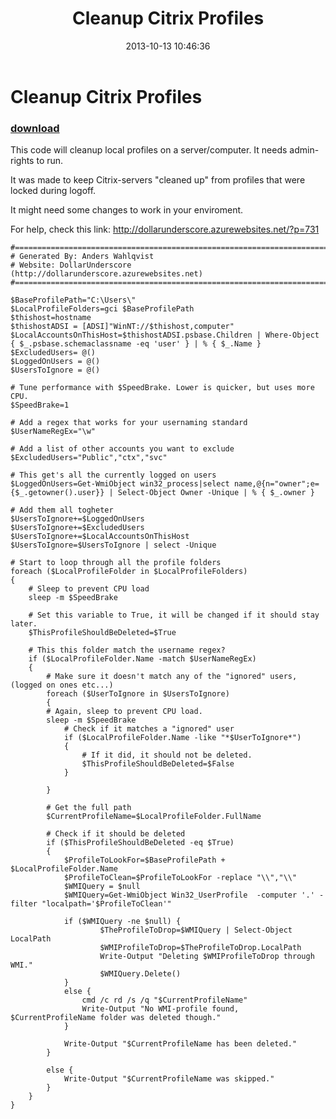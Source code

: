 ﻿---
pid:            4517
poster:         DollarUnderscore
title:          Cleanup Citrix Profiles
date:           2013-10-13 10:46:36
format:         posh
parent:         0
parent:         0

---

# Cleanup Citrix Profiles

### [download](4517.ps1)

This code will cleanup local profiles on a server/computer. It needs admin-rights to run.

It was made to keep Citrix-servers "cleaned up" from profiles that were locked during logoff.

It might need some changes to work in your enviroment.

For help, check this link:
http://dollarunderscore.azurewebsites.net/?p=731

```posh
#========================================================================
# Generated By: Anders Wahlqvist
# Website: DollarUnderscore (http://dollarunderscore.azurewebsites.net)
#========================================================================

$BaseProfilePath="C:\Users\"
$LocalProfileFolders=gci $BaseProfilePath
$thishost=hostname
$thishostADSI = [ADSI]"WinNT://$thishost,computer"  
$LocalAccountsOnThisHost=$thishostADSI.psbase.Children | Where-Object { $_.psbase.schemaclassname -eq 'user' } | % { $_.Name }
$ExcludedUsers= @()
$LoggedOnUsers = @()
$UsersToIgnore = @()

# Tune performance with $SpeedBrake. Lower is quicker, but uses more CPU.
$SpeedBrake=1

# Add a regex that works for your usernaming standard
$UserNameRegEx="\w"

# Add a list of other accounts you want to exclude
$ExcludedUsers="Public","ctx","svc"

# This get's all the currently logged on users
$LoggedOnUsers=Get-WmiObject win32_process|select name,@{n="owner";e={$_.getowner().user}} | Select-Object Owner -Unique | % { $_.owner }

# Add them all togheter
$UsersToIgnore+=$LoggedOnUsers
$UsersToIgnore+=$ExcludedUsers
$UsersToIgnore+=$LocalAccountsOnThisHost
$UsersToIgnore=$UsersToIgnore | select -Unique

# Start to loop through all the profile folders
foreach ($LocalProfileFolder in $LocalProfileFolders)
{
    # Sleep to prevent CPU load
	sleep -m $SpeedBrake

    # Set this variable to True, it will be changed if it should stay later.
	$ThisProfileShouldBeDeleted=$True

    # This this folder match the username regex?
	if ($LocalProfileFolder.Name -match $UserNameRegEx)
	{
        # Make sure it doesn't match any of the "ignored" users, (logged on ones etc...)
		foreach ($UserToIgnore in $UsersToIgnore)
		{
        # Again, sleep to prevent CPU load.
		sleep -m $SpeedBrake
            # Check if it matches a "ignored" user
			if ($LocalProfileFolder.Name -like "*$UserToIgnore*")
			{
                # If it did, it should not be deleted.
			    $ThisProfileShouldBeDeleted=$False
			}

		}

        # Get the full path
		$CurrentProfileName=$LocalProfileFolder.FullName

        # Check if it should be deleted
		if ($ThisProfileShouldBeDeleted -eq $True)
		{
		    $ProfileToLookFor=$BaseProfilePath + $LocalProfileFolder.Name
		    $ProfileToClean=$ProfileToLookFor -replace "\\","\\"
		    $WMIQuery = $null
		    $WMIQuery=Get-WmiObject Win32_UserProfile  -computer '.' -filter "localpath='$ProfileToClean'"

			if ($WMIQuery -ne $null) {
    		        $TheProfileToDrop=$WMIQuery | Select-Object LocalPath
	                $WMIProfileToDrop=$TheProfileToDrop.LocalPath
	    	        Write-Output "Deleting $WMIProfileToDrop through WMI."
		            $WMIQuery.Delete()
			}
            else {
                cmd /c rd /s /q "$CurrentProfileName"
                Write-Output "No WMI-profile found, $CurrentProfileName folder was deleted though."
            }
        
    		Write-Output "$CurrentProfileName has been deleted."
		}

		else {
	    	Write-Output "$CurrentProfileName was skipped."
		}
	}
}
```
